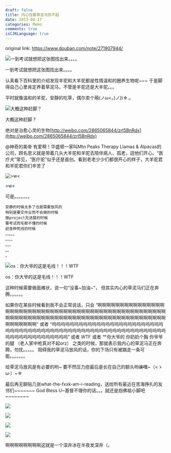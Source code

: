```yaml
---
draft: false
title: 内心住着草泥马伤不起
date: 2013-04-17
categories: Memo
comments: true
isCJKLanguage: true
---
```


original link: https://www.douban.com/note/271907944/

![一到考试就想把这张图找出来。。。。](https://static.zhuzi.dev/2013/04/p8428138.jpg)

一到考试就想把这张图找出来。。。。



认真看下百科里的介绍发现羊驼和大羊驼都是性情温和的圈养生物呢~~~
于是脚得自己心里肯定养着草泥马，不管是羊驼还是大羊驼。。。

平时就像温和的羊驼，安静的吃草，偶尔卖个萌(ノω<。)ノ))☆.。

![大概这种赶脚？](https://static.zhuzi.dev/2013/04/p8428179.jpg)

大概这种赶脚？



绝对是治愈心灵的生物[http://weibo.com/2865065844/zrI5BnRdx](http://weibo.com/2865065844/zrI5BnRdx)

@神奇的美帝
有爱啊！华盛顿一家叫Mtn Peaks Therapy Llamas & Alpacas的公司，顾名思义就是带着几头大羊驼和羊驼去陪伴病人、孤老，逗他们开心。“医疗犬”常见，“医疗驼”似乎还是首创。看到老老少少们都很开心的样子，大羊驼君和羊驼君你们辛苦了

![>w<](https://static.zhuzi.dev/2013/04/p8428207.jpg)

\>w<



可是。。。。。。。

    安静的时候太多了也是需要放风的
    特别是要交作业而不会做的时候
    做project无进展的时候
    要考试而毛都不懂的时候
    赶各种死线的时候
    。。。。。
    。。。。
    。。。
    。。
    。



![os：你大爷的这是毛线！！！WTF](https://static.zhuzi.dev/2013/04/p8428203.jpg)

os：你大爷的这是毛线！！！WTF



这种时候需要做面瘫状，说一句“没事~加油~”，
但其实内心的草泥马们正在奔腾。。。。。。

如果你在某些时候看到我不会正常说话，只会
“啊啊啊啊啊啊啊啊啊啊啊啊啊啊啊啊啊啊啊啊啊啊啊啊啊啊啊啊啊啊啊啊啊啊啊啊啊啊啊啊啊啊啊啊啊啊啊啊啊啊啊啊啊啊啊啊啊啊啊啊啊啊啊啊啊啊啊啊啊啊啊啊啊啊啊啊啊啊啊啊啊啊啊啊啊啊啊啊啊啊啊啊啊啊”
或者
“呜呜呜呜呜呜呜呜呜呜呜呜呜呜呜呜呜呜呜呜呜呜呜呜呜呜呜呜呜呜呜呜呜呜呜呜呜呜呜呜呜呜呜呜呜呜呜呜呜呜呜呜呜呜呜呜呜呜呜呜呜呜呜呜呜呜呜呜呜呜呜呜呜呜呜”
或者
WTF
或者
艹你大爷的 你奶奶个胸 你爷爷的腿 （老人家中枪真对不起orz）
之类的时候，那就表示我内心的草泥马正在奔腾，勿扰。。。。。
阻碍我的草泥马放风的话，你的下场只有被踹走一条可能。。。。。。。



给草泥马放风是有必要的哟~
要不然压力痘最后是长在自己的额头哟~~诶嘿~~~（<ゝω·）~☆



最后再无聊贴几张what-the-fxxk-am-i-reading，送给所有最近在苦海挣扎的友邻们~~~~~~~
God Bless U~基督不理你的话。。。就还是抱佛祖小脚吧~~~~~~~~


![](https://static.zhuzi.dev/2013/04/p8428216.jpg)




![](https://static.zhuzi.dev/2013/04/p8428218.jpg)



![](https://static.zhuzi.dev/2013/04/p8428219.jpg)




![](https://static.zhuzi.dev/2013/04/p8428222.jpg)





啊啊啊啊啊啊啊啊这就是一个深井冰在半夜发深井（。

